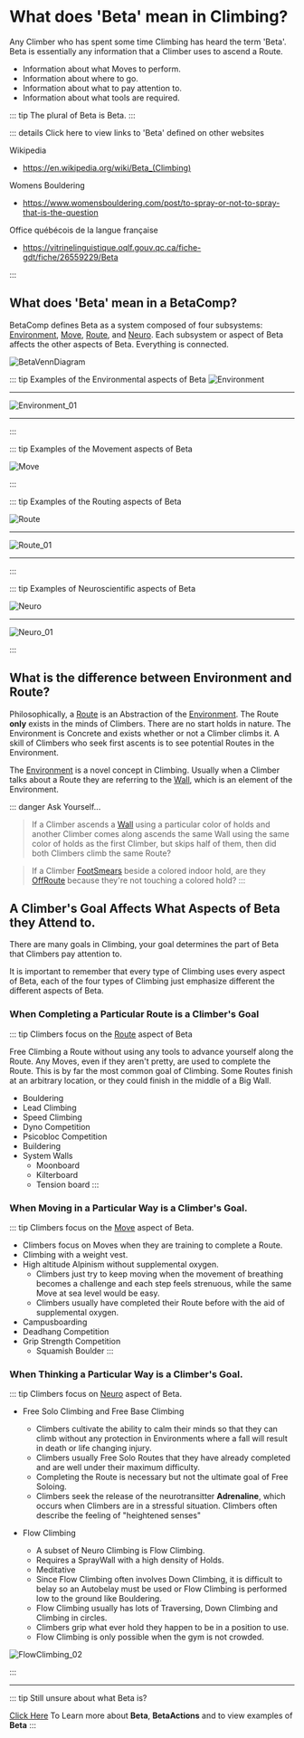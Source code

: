 # What does 'Beta' mean in Climbing?

Any Climber who has spent some time Climbing has heard the term 'Beta'. Beta is essentially any information that a Climber uses to ascend a Route. 

- Information about what Moves to perform.
- Information about where to go.
- Information about what to pay attention to. 
- Information about what tools are required. 

::: tip
The plural of Beta is Beta.
:::


::: details Click here to view links to 'Beta' defined on other websites

Wikipedia
- https://en.wikipedia.org/wiki/Beta_(Climbing)

Womens Bouldering
- https://www.womensbouldering.com/post/to-spray-or-not-to-spray-that-is-the-question

Office québécois de la langue française
- https://vitrinelinguistique.oqlf.gouv.qc.ca/fiche-gdt/fiche/26559229/Beta

:::

## What does 'Beta' mean in a BetaComp? 

BetaComp defines Beta as a system composed of four subsystems: [Environment](/reference/Environment/EnvironmentOverview), [Move](/reference/Move/MoveOverview), [Route](/reference/Route/RouteOverview), and [Neuro](/reference/Neuro/NeuroOverview). Each subsystem or aspect of Beta affects the other aspects of Beta. Everything is connected. 

![BetaVennDiagram](/BetaVenn.png) 

::: tip Examples of the Environmental aspects of Beta
![Environment](/Environment.png)

---

![Environment_01](/Environment_01.png)

---



:::

::: tip Examples of the Movement aspects of Beta

![Move](/Move.png)

<!-- ![InsertImage]() of LegWhip[SpaceFoot]

![InsertImage]() of Twistlock[SpaceHand]

![InsertImage]() of Dyno[SpaceBody] -->

:::

::: tip Examples of the Routing aspects of Beta

![Route](/Route.png)

---

![Route_01](/Route_01.png)

---

<!-- ![InsertImage]() of Cobra Crack

![InsertImage]() of Dyno Comp -->

:::


::: tip Examples of Neuroscientific aspects of Beta

![Neuro](/Neuro.png)

---

![Neuro_01](/Neuro_01.png)

<!-- ![InsertImage]() of Me on SprayWall -->
:::


## What is the difference between Environment and Route?

Philosophically, a [Route](/reference/Route/RouteOverview) is an Abstraction of the [Environment](/reference/Environment/EnvironmentOverview). The Route **only** exists in the minds of Climbers. There are no start holds in nature. The Environment is Concrete and exists whether or not a Climber climbs it. A skill of Climbers who seek first ascents is to see potential Routes in the Environment.

The [Environment](/reference/Envrionment/EnvironmentOverview) is a novel concept in Climbing. Usually when a Climber talks about a Route they are referring to the [Wall](/reference/Environment/Wall/Overview), which is an element of the Environment.

::: danger Ask Yourself...
> If a Climber ascends a [Wall](/reference/Environment/Wall/Overview) using a particular color of holds and another Climber comes along ascends the same Wall using the same color of holds as the first Climber, but skips half of them, then did both Climbers climb the same Route?


> If a Climber [FootSmears](/reference/Move/FootMove/FootSmear) beside a colored indoor hold, are they [OffRoute](/reference/Glossary/Glossary#offroute) because they're not touching a colored hold?
:::



## A Climber's Goal Affects What Aspects of Beta they Attend to.

<!-- ![InsertImage] of BetaComp in ecosystem map relating it to the other types of Climbing -->

There are many goals in Climbing, your goal determines the part of Beta that Climbers pay attention to.

It is important to remember that every type of Climbing uses every aspect of Beta, each of the four types of Climbing just emphasize different the different aspects of Beta.

### When Completing a Particular Route is a Climber's Goal

<!-- ![InsertImage]() of Route Climbing Bouldering Lead Speed Combined Olympics -->
<!-- ![InsertImage]() of Route Climbing Dyno Psico Buildering -->

::: tip Climbers focus on the [Route](/reference/Route/RouteOverview) aspect of Beta

Free Climbing a Route without using any tools to advance yourself along the Route. Any Moves, even if they aren't pretty, are used to complete the Route. This is by far the most common goal of Climbing. Some Routes finish at an arbitrary location, or they could finish in the middle of a Big Wall. 

- Bouldering
- Lead Climbing
- Speed Climbing
- Dyno Competition
- Psicobloc Competition
- Buildering
- System Walls
    - Moonboard
    - Kilterboard
    - Tension board
:::

### When Moving in a Particular Way is a Climber's Goal.

<!-- ![InsertImage] of Move Climbing -->

::: tip Climbers focus on the [Move](/reference/Move/MoveOverview) aspect of Beta. 

- Climbers focus on Moves when they are training to complete a Route.
- Climbing with a weight vest.
- High altitude Alpinism without supplemental oxygen.
    - Climbers just try to keep moving when the movement of breathing becomes a challenge and each step feels strenuous, while the same Move at sea level would be easy. 
    - Climbers usually have completed their Route before with the aid of supplemental oxygen.
- Campusboarding
- Deadhang Competition
- Grip Strength Competition
    - Squamish Boulder
:::

### When Thinking a Particular Way is a Climber's Goal.

<!-- ![InsertImage]() of Free Solo, Free Base, Alain Robert over knives -->

::: tip Climbers focus on [Neuro](/reference/Neuro/NeuroOverview) aspect of Beta. 

- Free Solo Climbing and Free Base Climbing
    - Climbers cultivate the ability to calm their minds so that they can climb without any protection in Environments where a fall will result in death or life changing injury.
    - Climbers usually Free Solo Routes that they have already completed and are well under their maximum difficulty. 
    - Completing the Route is necessary but not the ultimate goal of Free Soloing. 
    - Climbers seek the release of the neurotransitter **Adrenaline**, which occurs when Climbers are in a stressful situation. Climbers often describe the feeling of "heightened senses"

- Flow Climbing
    - A subset of Neuro Climbing is Flow Climbing.
    - Requires a SprayWall with a high density of Holds.
    - Meditative
    - Since Flow Climbing often involves Down Climbing, it is difficult to belay so an Autobelay must be used or Flow Climbing is performed low to the ground like Bouldering.
    - Flow Climbing usually has lots of Traversing, Down Climbing and Climbing in circles. 
    - Climbers grip what ever hold they happen to be in a position to use. 
    - Flow Climbing is only possible when the gym is not crowded.

![FlowClimbing_02](/FlowClimbing_02.png)

:::

---

::: tip Still unsure about what Beta is?

[Click Here](/reference/Beta/WhatBetaSystem) To Learn more about **Beta**, **BetaActions** and to view examples of **Beta**
:::